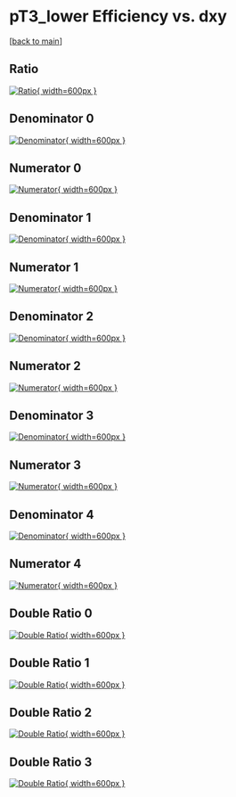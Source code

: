# pT3_lower Efficiency vs. dxy

[[back to main](./)]



## Ratio

[![Ratio](../mtv/var/pT3_lower_vtr_211_0_eff_dxy.png){ width=600px }](../mtv/var/pT3_lower_vtr_211_0_eff_dxy.pdf)

## Denominator 0

[![Denominator](../mtv/den/pT3_lower_vtr_211_0_eff_dxy_den0.png){ width=600px }](../mtv/den/pT3_lower_vtr_211_0_eff_dxy_den0.pdf)

## Numerator 0

[![Numerator](../mtv/num/pT3_lower_vtr_211_0_eff_dxy_num0.png){ width=600px }](../mtv/num/pT3_lower_vtr_211_0_eff_dxy_num0.pdf)

## Denominator 1

[![Denominator](../mtv/den/pT3_lower_vtr_211_0_eff_dxy_den1.png){ width=600px }](../mtv/den/pT3_lower_vtr_211_0_eff_dxy_den1.pdf)

## Numerator 1

[![Numerator](../mtv/num/pT3_lower_vtr_211_0_eff_dxy_num1.png){ width=600px }](../mtv/num/pT3_lower_vtr_211_0_eff_dxy_num1.pdf)

## Denominator 2

[![Denominator](../mtv/den/pT3_lower_vtr_211_0_eff_dxy_den2.png){ width=600px }](../mtv/den/pT3_lower_vtr_211_0_eff_dxy_den2.pdf)

## Numerator 2

[![Numerator](../mtv/num/pT3_lower_vtr_211_0_eff_dxy_num2.png){ width=600px }](../mtv/num/pT3_lower_vtr_211_0_eff_dxy_num2.pdf)

## Denominator 3

[![Denominator](../mtv/den/pT3_lower_vtr_211_0_eff_dxy_den3.png){ width=600px }](../mtv/den/pT3_lower_vtr_211_0_eff_dxy_den3.pdf)

## Numerator 3

[![Numerator](../mtv/num/pT3_lower_vtr_211_0_eff_dxy_num3.png){ width=600px }](../mtv/num/pT3_lower_vtr_211_0_eff_dxy_num3.pdf)

## Denominator 4

[![Denominator](../mtv/den/pT3_lower_vtr_211_0_eff_dxy_den4.png){ width=600px }](../mtv/den/pT3_lower_vtr_211_0_eff_dxy_den4.pdf)

## Numerator 4

[![Numerator](../mtv/num/pT3_lower_vtr_211_0_eff_dxy_num4.png){ width=600px }](../mtv/num/pT3_lower_vtr_211_0_eff_dxy_num4.pdf)

## Double Ratio 0

[![Double Ratio](../mtv/ratio/pT3_lower_vtr_211_0_eff_dxy_ratio0.png){ width=600px }](../mtv/ratio/pT3_lower_vtr_211_0_eff_dxy_ratio0.pdf)

## Double Ratio 1

[![Double Ratio](../mtv/ratio/pT3_lower_vtr_211_0_eff_dxy_ratio1.png){ width=600px }](../mtv/ratio/pT3_lower_vtr_211_0_eff_dxy_ratio1.pdf)

## Double Ratio 2

[![Double Ratio](../mtv/ratio/pT3_lower_vtr_211_0_eff_dxy_ratio2.png){ width=600px }](../mtv/ratio/pT3_lower_vtr_211_0_eff_dxy_ratio2.pdf)

## Double Ratio 3

[![Double Ratio](../mtv/ratio/pT3_lower_vtr_211_0_eff_dxy_ratio3.png){ width=600px }](../mtv/ratio/pT3_lower_vtr_211_0_eff_dxy_ratio3.pdf)

